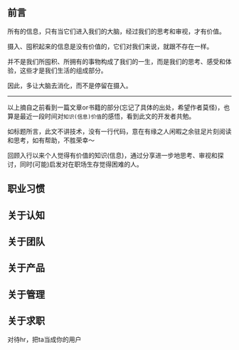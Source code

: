 ## 前言

所有的信息，只有当它们进入我们的大脑，经过我们的思考和审视，才有价值。

摄入、囤积起来的信息是没有价值的，它们对我们来说，就跟不存在一样。

并不是我们所囤积、所拥有的事物构成了我们的一生，而是我们的思考、感受和体验，这些才是我们生活的组成部分。

因此，多让大脑去消化，而不是停留在摄入。

----

以上摘自之前看到一篇文章or书籍的部分(忘记了具体的出处，希望作者莫怪)，也算是最近一段时间对`知识(信息)价值`的感悟，看到此文的开发者共勉。

如标题所言，此文不讲技术，没有一行代码，意在有缘之人闲暇之余驻足片刻阅读和思考，如有帮助，不胜荣幸～

回顾入行以来个人觉得有价值的知识(信息)，通过分享进一步地思考、审视和探讨，同时(可能)启发对在职场生存觉得困难的人。

## 职业习惯







## 关于认知









## 关于团队









## 关于产品









## 关于管理









## 关于求职

对待hr，把ta当成你的用户



